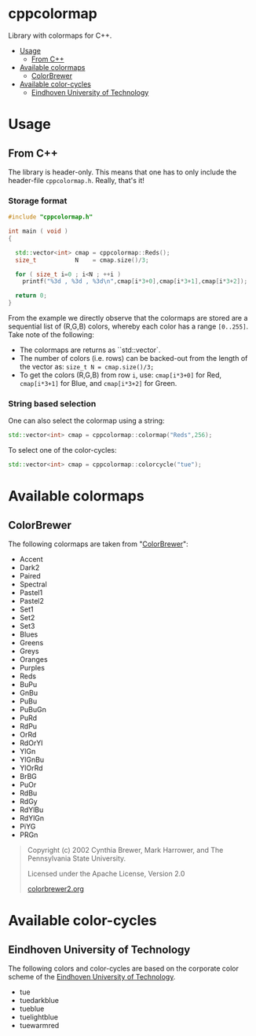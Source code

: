 # cppcolormap

Library with colormaps for C++. 

<!-- MarkdownTOC -->

- [Usage](#usage)
    - [From C++](#from-c)
- [Available colormaps](#available-colormaps)
    - [ColorBrewer](#colorbrewer)
- [Available color-cycles](#available-color-cycles)
    - [Eindhoven University of Technology](#eindhoven-university-of-technology)

<!-- /MarkdownTOC -->

# Usage

## From C++

The library is header-only. This means that one has to only include the header-file `cppcolormap.h`. Really, that's it! 

### Storage format

```cpp
#include "cppcolormap.h"

int main ( void )
{

  std::vector<int> cmap = cppcolormap::Reds();
  size_t           N    = cmap.size()/3;

  for ( size_t i=0 ; i<N ; ++i )
    printf("%3d , %3d , %3d\n",cmap[i*3+0],cmap[i*3+1],cmap[i*3+2]);

  return 0;
}
```

From the example we directly observe that the colormaps are stored are a sequential list of (R,G,B) colors, whereby each color has a range `[0..255]`. Take note of the following:

*   The colormaps are returns as ``std::vector<int>`. 
*   The number of colors (i.e. rows) can be backed-out from the length of the vector as: `size_t N = cmap.size()/3;`
*   To get the colors (R,G,B) from row `i`, use: `cmap[i*3+0]` for Red, `cmap[i*3+1]` for Blue, and `cmap[i*3+2]` for Green.

### String based selection

One can also select the colormap using a string:

```cpp
std::vector<int> cmap = cppcolormap::colormap("Reds",256);
```

To select one of the color-cycles:

```cpp
std::vector<int> cmap = cppcolormap::colorcycle("tue");
```

# Available colormaps

## ColorBrewer

The following colormaps are taken from "[ColorBrewer](http://colorbrewer2.org)":

*   Accent
*   Dark2
*   Paired
*   Spectral
*   Pastel1
*   Pastel2
*   Set1
*   Set2
*   Set3
*   Blues
*   Greens
*   Greys
*   Oranges
*   Purples
*   Reds
*   BuPu
*   GnBu
*   PuBu
*   PuBuGn
*   PuRd
*   RdPu
*   OrRd
*   RdOrYl
*   YlGn
*   YlGnBu
*   YlOrRd
*   BrBG
*   PuOr
*   RdBu
*   RdGy
*   RdYlBu
*   RdYlGn
*   PiYG
*   PRGn

>   Copyright (c) 2002 Cynthia Brewer, Mark Harrower, and The Pennsylvania State University.                                                            
>   
>   Licensed under the Apache License, Version 2.0
>   
>   [colorbrewer2.org](http://colorbrewer2.org)

# Available color-cycles

## Eindhoven University of Technology

The following colors and color-cycles are based on the corporate color scheme of the [Eindhoven University of Technology](http://www.tue.nl).

*   tue
*   tuedarkblue
*   tueblue
*   tuelightblue
*   tuewarmred
